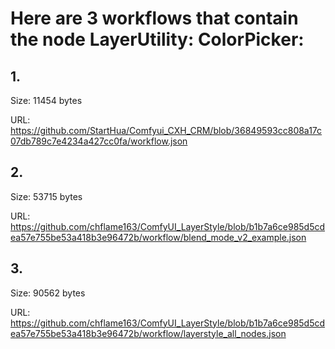 # Here are 3 workflows that contain the node LayerUtility: ColorPicker:

## 1. 

Size: 11454 bytes

URL: https://github.com/StartHua/Comfyui_CXH_CRM/blob/36849593cc808a17c07db789c7e4234a427cc0fa/workflow.json

## 2. 

Size: 53715 bytes

URL: https://github.com/chflame163/ComfyUI_LayerStyle/blob/b1b7a6ce985d5cdea57e755be53a418b3e96472b/workflow/blend_mode_v2_example.json

## 3. 

Size: 90562 bytes

URL: https://github.com/chflame163/ComfyUI_LayerStyle/blob/b1b7a6ce985d5cdea57e755be53a418b3e96472b/workflow/layerstyle_all_nodes.json

